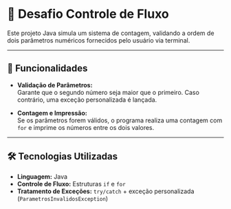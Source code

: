 # 🚦 Desafio Controle de Fluxo

Este projeto Java simula um sistema de contagem, validando a ordem de dois parâmetros numéricos fornecidos pelo usuário via terminal.

---

## 🚀 Funcionalidades

- **Validação de Parâmetros:**  
  Garante que o segundo número seja maior que o primeiro. Caso contrário, uma exceção personalizada é lançada.

- **Contagem e Impressão:**  
  Se os parâmetros forem válidos, o programa realiza uma contagem com `for` e imprime os números entre os dois valores.

---

## 🛠️ Tecnologias Utilizadas

- **Linguagem:** Java  
- **Controle de Fluxo:** Estruturas `if` e `for`  
- **Tratamento de Exceções:** `try/catch` + exceção personalizada (`ParametrosInvalidosException`)
